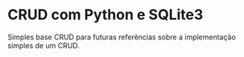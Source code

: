 # CRUD com Python e SQLite3

Simples base CRUD para futuras referências sobre a implementação simples de um CRUD.
